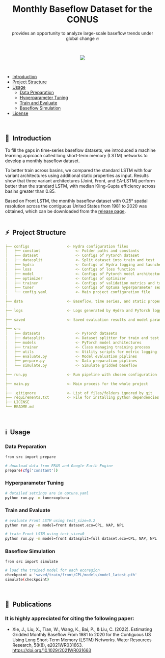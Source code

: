 <div align="center">

# Monthly Baseflow Dataset for the CONUS

provides an opportunity to analyze large-scale baseflow trends under global change 🔥<br>

</div>
<br>

<div align="center">

![](https://user-images.githubusercontent.com/29588684/142756866-7e22814d-2e78-4fad-8035-86eee529bb10.gif)

</div>
<br>

- [Introduction](#introduction)
- [Project Structure](#project-structure)
- [Usage](#usage)
    - [Data Preparation](#data-preparation)
    - [Hyperparameter Tuning](#hyperparameter-tuning)
    - [Train and Evaluate](#train-and-evaluate)
    - [Baseflow Simulation](#baseflow-simulation)
- [License](#license)
<br>

## 🚀&nbsp;&nbsp;Introduction
To fill the gaps in time-series baseflow datasets, we introduced a machine learning approach called long short-term memory (LSTM) networks to develop a monthly baseflow dataset.

To better train across basins, we compared the standard LSTM with four variant architectures using additional static properties as input. Results show that three variant architectures (Joint, Front, and EA-LSTM) perform better than the standard LSTM, with median Kling-Gupta efficiency across basins greater than 0.85.

Based on Front LSTM, the monthly baseflow dataset with 0.25° spatial resolution across the contiguous United States from 1981 to 2020 was obtained, which can be downloaded from the [release page](https://github.com/xiejx5/BaseFlowCONUS/releases).
<br>
<br>

## ⚡&nbsp;&nbsp;Project Structure
```yaml
├── configs                 <- Hydra configuration files
│   ├── constant                <- Folder paths and constants
│   ├── dataset                 <- Configs of Pytorch dataset
│   ├── datasplit               <- Split dataset into train and test
│   ├── hydra                   <- Configs of Hydra logging and launcher
│   ├── loss                    <- Configs of loss function
│   ├── model                   <- Configs of Pytorch model architectures
│   ├── optimizer               <- Configs of optimizer
│   ├── trainer                 <- Configs of validation metrics and trainer
│   ├── tuner                   <- Configs of Optuna hyperparameter search
│   └── config.yaml             <- Main project configuration file
│
├── data                    <- Baseflow, time series, and static properties
│
├── logs                    <- Logs generated by Hydra and PyTorch loggers
│
├── saved                   <- Saved evaluation results and model parameters
│
├── src
│   ├── datasets                <- PyTorch datasets
│   ├── datasplits              <- Dataset splitter for train and test
│   ├── models                  <- PyTorch model architectures
│   ├── trainer                 <- Class managing training process
│   ├── utils                   <- Utility scripts for metric logging
│   ├── evaluate.py             <- Model evaluation piplines
│   ├── perpare.py              <- Data preparation piplines
│   └── simulate.py             <- Simulate gridded baseflow
│
├── run.py                  <- Run pipeline with chosen configuration
│
├── main.py                 <- Main process for the whole project
│
├── .gitignore              <- List of files/folders ignored by git
├── requirements.txt        <- File for installing python dependencies
├── LICENSE
└── README.md
```
<br>

<a name="usage"></a>
## ℹ️&nbsp;&nbsp;Usage

### Data Preparation
```bash
from src import prepare

# download data from ERA5 and Google Earth Engine
prepare(cfg['constant'])
```

### Hyperparameter Tuning
```bash
# detailed settings are in optuna.yaml
python run.py -m tuner=optuna
```

### Train and Evaluate
```bash
# evaluate Front LSTM using test_size=0.2
python run.py -m model=front dataset.eco=CPL, NAP, NPL
```

```bash
# train Front LSTM using test_size=0
python run.py -m model=front datasplit=full dataset.eco=CPL, NAP, NPL
```

### Baseflow Simulation
```bash
from src import simulate

# load the trained model for each ecoregion
checkpoint = 'saved/train/front/CPL/models/model_latest.pth'
simulate(checkpoint)
```
<br>

## 📌&nbsp;&nbsp;Publications

### It is highly appreciated for citing the following paper:
- Xie, J., Liu, X., Tian, W., Wang, K., Bai, P., & Liu, C. (2022). Estimating Gridded Monthly Baseflow From 1981 to 2020 for the Contiguous US Using Long Short-Term Memory (LSTM) Networks. Water Resources Research, 58(8), e2021WR031663. https://doi.org/10.1029/2021WR031663
